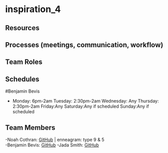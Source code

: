 # inspiration_4

## Resources

## Processes (meetings, communication, workflow)


## Team Roles

## Schedules
#Benjamin Bevis
- Monday: 6pm-2am Tuesday: 2:30pm-2am Wednesday: Any Thursday: 2:30pm-2am Friday:Any Saturday:Any if scheduled Sunday:Any if scheduled  
## Team Members
-Noah Cothran: [GitHub](https://github.com/NoahCothran) | enneagram: type 9 & 5 <br>
-Benjamin Bevis: [GitHub](https://github.com/bbevis6196) 
-Jada Smith: [GitHub](https://github.com/jsmith698) <br>
